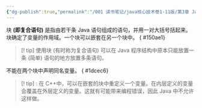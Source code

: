 ```yaml
---
{"dg-publish":true,"permalink":"/001 读书笔记/java核心技术卷1-11版/第3章 Java的基本程序设计结构/3.8 控制流程/3.8.1 块作用域/","dgPassFrontmatter":true,"created":"2024-04-17T15:31:51.967+08:00","updated":"2024-06-01T10:44:21.055+08:00"}
---
```


块 **(即复合语句)** 是指由若干条 Java 语句组成的语句，并用一对大括号括起来。块确定了变量的作用域。一个块可以嵌套在另一个块中。
{ #150ae1}


>[! tip] 使用块 (有时称为复合语句) 可以在 Java 程序结构中原本只能放置一条 (简单) 语句的地方放置多条语句。

不能在两个块中声明同名变量。
{ #1dcec6}


>[! tip] : 在 C++中，可以在嵌套的块中重定义一个变量。在内层定义的变量会覆盖在外层定义的变量。这就有可能带来编程错误，因此 Java 中不允许这样做。
